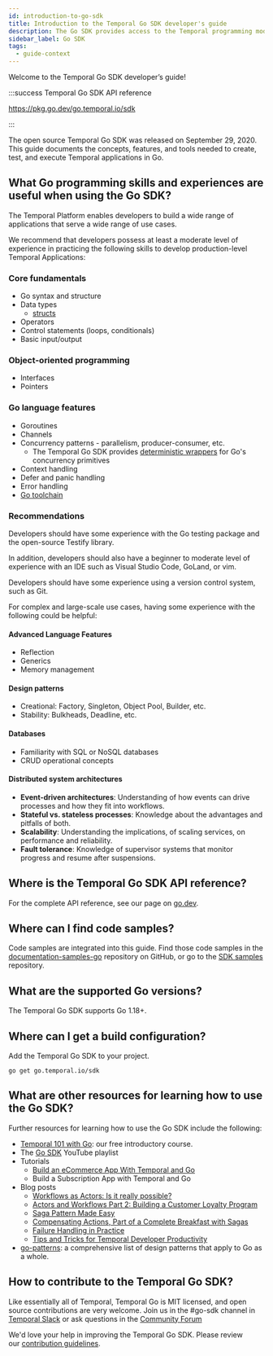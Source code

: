 ```yaml
---
id: introduction-to-go-sdk
title: Introduction to the Temporal Go SDK developer's guide
description: The Go SDK provides access to the Temporal programming model using idiomatic Go programming paradigms.
sidebar_label: Go SDK
tags:
  - guide-context
---
```


Welcome to the Temporal Go SDK developer’s guide!

:::success Temporal Go SDK API reference

https://pkg.go.dev/go.temporal.io/sdk

:::

The open source Temporal Go SDK was released on September 29, 2020. This guide documents the concepts, features, and tools needed to create, test, and execute Temporal applications in Go.

## What Go programming skills and experiences are useful when using the Go SDK?

The Temporal Platform enables developers to build a wide range of applications that serve a wide range of use cases.

We recommend that developers possess at least a moderate level of experience in practicing the following skills to develop production-level Temporal Applications:

### Core fundamentals

- Go syntax and structure
- Data types
  - [structs](https://pkg.go.dev/go/types@go1.21.0#Struct)
- Operators
- Control statements (loops, conditionals)
- Basic input/output

### Object-oriented programming

- Interfaces
- Pointers

### Go language features

- Goroutines
- Channels
- Concurrency patterns - parallelism, producer-consumer, etc.
  - The Temporal Go SDK provides [deterministic wrappers](https://community.temporal.io/t/workflow-determinism/4027) for Go's concurrency primitives
- Context handling
- Defer and panic handling
- Error handling
- [Go toolchain](https://go.dev/doc/tutorial/create-module)

### Recommendations

Developers should have some experience with the Go testing package and the open-source Testify library.

In addition, developers should also have a beginner to moderate level of experience with an IDE such as Visual Studio Code, GoLand, or vim.

Developers should have some experience using a version control system, such as Git.

For complex and large-scale use cases, having some experience with the following could be helpful:

#### Advanced Language Features

- Reflection
- Generics
- Memory management

#### Design patterns

- Creational: Factory, Singleton, Object Pool, Builder, etc.
- Stability: Bulkheads, Deadline, etc.

#### Databases

- Familiarity with SQL or NoSQL databases
- CRUD operational concepts

#### Distributed system architectures

- **Event-driven architectures**: Understanding of how events can drive processes and how they fit into workflows.
- **Stateful vs. stateless processes**: Knowledge about the advantages and pitfalls of both.
- **Scalability**: Understanding the implications, of scaling services, on performance and reliability.
- **Fault tolerance**: Knowledge of supervisor systems that monitor progress and resume after suspensions.

## Where is the Temporal Go SDK API reference?

For the complete API reference, see our page on [go.dev](https://pkg.go.dev/go.temporal.io/sdk).

## Where can I find code samples?

Code samples are integrated into this guide.
Find those code samples in the [documentation-samples-go](https://github.com/temporalio/documentation-samples-go) repository on GitHub, or go to the [SDK samples](https://github.com/temporalio/samples-go) repository.

## What are the supported Go versions?

The Temporal Go SDK supports Go 1.18+.

## Where can I get a build configuration?

Add the Temporal Go SDK to your project.

```
go get go.temporal.io/sdk
```

## What are other resources for learning how to use the Go SDK?

Further resources for learning how to use the Go SDK include the following:

- [Temporal 101 with Go](https://learn.temporal.io/courses/temporal_101/go): our free introductory course.
- The [Go SDK](https://www.youtube.com/watch?v=-KWutSkFda8&list=PLl9kRkvFJrlRYHYaTPnsvE46szyMIZLdk&pp=iAQB) YouTube playlist
- Tutorials
  - [Build an eCommerce App With Temporal and Go](https://learn.temporal.io/tutorials/go/ecommerce/)
  - Build a Subscription App with Temporal and Go
- Blog posts
  - [Workflows as Actors: Is it really possible?](https://temporal.io/blog/workflows-as-actors-is-it-really-possible)
  - [Actors and Workflows Part 2: Building a Customer Loyalty Program](https://temporal.io/blog/actors-and-workflows-part-2)
  - [Saga Pattern Made Easy](https://temporal.io/blog/saga-pattern-made-easy)
  - [Compensating Actions, Part of a Complete Breakfast with Sagas](https://temporal.io/blog/compensating-actions-part-of-a-complete-breakfast-with-sagas)
  - [Failure Handling in Practice](https://temporal.io/blog/failure-handling-in-practice)
  - [Tips and Tricks for Temporal Developer Productivity](https://temporal.io/blog/temporal-tips-tricks-1)
- [go-patterns](https://github.com/tmrts/go-patterns): a comprehensive list of design patterns that apply to Go as a whole.

## How to contribute to the Temporal Go SDK?

Like essentially all of Temporal, Temporal Go is MIT licensed, and open source contributions are very welcome. Join us in the #go-sdk channel in [Temporal Slack](https://t.mp/slack) or ask questions in the [Community Forum](https://community.temporal.io/)

We'd love your help in improving the Temporal Go SDK.
Please review our [contribution guidelines](https://github.com/temporalio/sdk-java/blob/master/CONTRIBUTING.md).
